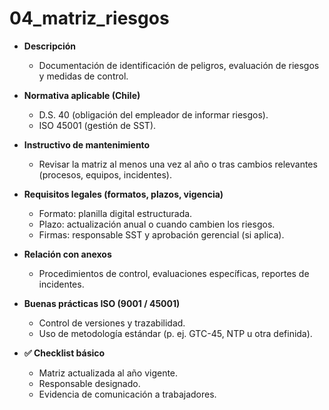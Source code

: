 # 04_matriz_riesgos

- **Descripción**
  - Documentación de identificación de peligros, evaluación de riesgos y medidas de control.

- **Normativa aplicable (Chile)**
  - D.S. 40 (obligación del empleador de informar riesgos).
  - ISO 45001 (gestión de SST).

- **Instructivo de mantenimiento**
  - Revisar la matriz al menos una vez al año o tras cambios relevantes (procesos, equipos, incidentes).

- **Requisitos legales (formatos, plazos, vigencia)**
  - Formato: planilla digital estructurada.
  - Plazo: actualización anual o cuando cambien los riesgos.
  - Firmas: responsable SST y aprobación gerencial (si aplica).

- **Relación con anexos**
  - Procedimientos de control, evaluaciones específicas, reportes de incidentes.

- **Buenas prácticas ISO (9001 / 45001)**
  - Control de versiones y trazabilidad.
  - Uso de metodología estándar (p. ej. GTC-45, NTP u otra definida).

- **✅ Checklist básico**
  - Matriz actualizada al año vigente.
  - Responsable designado.
  - Evidencia de comunicación a trabajadores.
